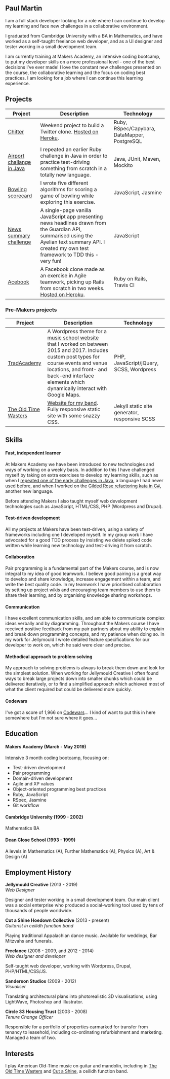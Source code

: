 ## Paul Martin

I am a full stack developer looking for a role where I can continue to develop my learning and face new challenges in a collaborative environment.

I graduated from Cambridge University with a BA in Mathematics, and have worked as a self-taught freelance web developer, and as a UI designer and tester working in a small development team.

I am currently training at Makers Academy, an intensive coding bootcamp, to put my developer skills on a more professional level - one of the best decisions I've ever made! I love the constant new challenges presented on the course, the collaborative learning and the focus on coding best practices. I am looking for a job where I can continue this learning experience.

## Projects

| Project   | Description   | Technology  |
|---|---|---|
| [Chitter](https://github.com/Hives/chitter-challenge) | Weekend project to build a Twitter clone. [Hosted on Heroku](https://hivemind-chitter.herokuapp.com/).| Ruby, RSpec/Capybara, DataMapper, PostgreSQL |
| [Airport challange in Java](https://github.com/Hives/airport-challenge-java) | I repeated an earlier Ruby challenge in Java in order to practice test-driving something from scratch in a totally new language. | Java, JUnit, Maven, Mockito |
| [Bowling scorecard](https://github.com/Hives/bowling-challenge) | I wrote five different algorithms for scoring a game of bowling while exploring this exercise. | JavaScript, Jasmine |
| [News summary challenge](https://github.com/Hives/news-summary-challenge) | A single-page vanilla JavaScript app presenting news headlines drawn from the Guardian API, summarised using the Ayelian text summary API. I created my own test framework to TDD this - very fun! | JavaScript |
| [Acebook](https://github.com/Hives/acebook-business-logic) | A Facebook clone made as an exercise in Agile teamwork, picking up Rails from scratch in two weeks. [Hosted on Heroku](https://acebook-business-logic.herokuapp.com/). | Ruby on Rails, Travis CI |

### Pre-Makers projects

| Project   | Description   | Technology  |
|---|---|---|
| [TradAcademy](https://github.com/Hives/tradacademy-wordpress-theme-2) | A Wordpress theme for a [music school website](http://tradacademy.co.uk/) that I worked on between 2015 and 2017. Includes custom post types for course events and venue locations, and front- and back-end interface elements which dynamically interact with Google Maps. | PHP, JavaScript/jQuery, SCSS, Wordpress |
| [The Old Time Wasters](https://github.com/Hives/otw-single-page) | [Website for my band](http://theoldtimewasters.com/). Fully responsive static site with some snazzy CSS. | Jekyll static site generator, responsive SCSS |

## Skills

#### Fast, independent learner

At Makers Academy we have been introduced to new technologies and ways of working on a weekly basis. In addition to this I have challenged myself by taking on extra exercises to develop my learning skills, such as when I [repeated one of the early challenges in Java](https://github.com/Hives/airport-challenge-java), a language I had never used before, and when I worked on the [Gilded Rose refactoring kata in C#](https://github.com/Hives/gilded-rose-csharp), another new language.

Before attending Makers I also taught myself web development technologies such as JavaScript, HTML/CSS, PHP (Wordpress and Drupal).

#### Test-driven development

All my projects at Makers have been test-driven, using a variety of frameworks including one I developed myself. In my group work I have advocated for a good TDD process by insisting we delete spiked code written while learning new technology and test-driving it from scratch.

#### Collaboration

Pair programming is a fundamental part of the Makers course, and is now integral to my idea of good teamwork. I believe good pairing is a great way to develop and share knowledge, increase engagement within a team, and write the best quality code. In my teamwork I have prioritised collaboration by setting up project wikis and encouraging team members to use them to share their learning, and by organising knowledge sharing workshops.

#### Communication

I have excellent communication skills, and am able to communicate complex ideas verbally and by diagramming. Throughout the Makers course I have received positive feedback from my pair partners about my ability to explain and break down programming concepts, and my patience when doing so. In my work for Jellymould I wrote detailed feature specifications for our developer to work on, which he said were clear and precise.

#### Methodical approach to problem solving

My approach to solving problems is always to break them down and look for the simplest solution. When working for Jellymould Creative I often found ways to break large projects down into smaller chunks which could be delivered iteratively, or to find a simplified approach which achieved most of what the client required but could be delivered more quickly.

#### Codewars

I've got a score of 1,966 on [Codewars](https://www.codewars.com/users/Hives)... I kind of want to put this in here somewhere but I'm not sure where it goes...

## Education

#### Makers Academy (March - May 2019)

Intensive 3 month coding bootcamp, focusing on:
- Test-driven development
- Pair programming
- Domain-driven development
- Agile and XP values
- Object-oriented programming best practices
- Ruby, JavaScript
- RSpec, Jasmine
- Git workflow

#### Cambridge University (1999 - 2002)

Mathematics BA

#### Dean Close School (1993 - 1999)

A levels in Mathematics (A), Further Mathematics (A), Physics (A), Art & Design (A)

## Employment History

**Jellymould Creative** (2013 - 2019)  
*Web Designer*

Designer and tester working in a small development team. Our main client was a social enterprise who produced a social-working tool used by tens of thousands of people worldwide.

**Cut a Shine Hoedown Collective** (2013 - present)  
*Guitarist in ceilidh function band*

Playing traditional Appalachian dance music. Available for weddings, Bar Mitzvahs and funerals.

**Freelance** (2008 - 2009, and 2012 - 2014)  
*Web designer and developer*

Self-taught web developer, working with Wordpress, Drupal, PHP/HTML/CSS/JS.

**Sanderson Studios** (2009 - 2012)  
*Visualiser*  

Translating architectural plans into photorealistic 3D visualisations, using LightWave, Photoshop and Illustrator.

**Circle 33 Housing Trust** (2003 - 2008)  
*Tenure Change Officer*

Responsible for a portfolio of properties earmarked for transfer from tenancy to leasehold, including co-ordinating refurbishment and marketing. Managed a team of two.

## Interests

I play American Old-Time music on guitar and mandolin, including in [The Old Time Wasters](http://theoldtimewasters.com) and [Cut a Shine](http://www.cutashine.co.uk), a ceilidh function band.